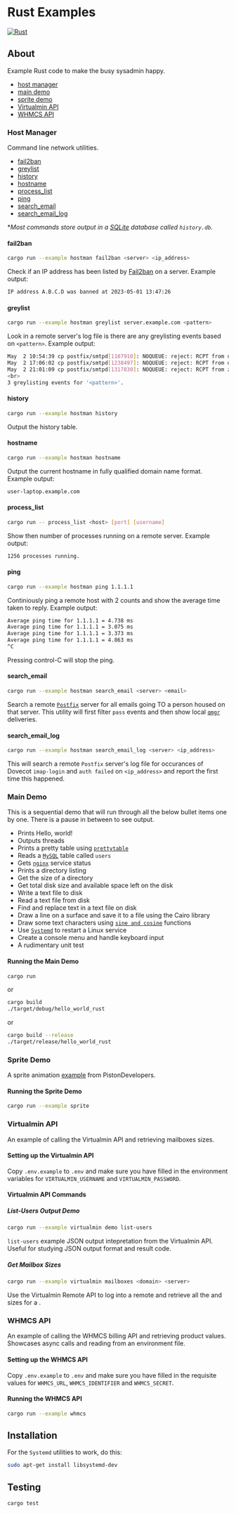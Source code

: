 # Rust Examples
[![Rust](https://github.com/eugenevdm/rust/actions/workflows/rust.yml/badge.svg)](https://github.com/eugenevdm/rust/actions/workflows/rust.yml)

## About

Example Rust code to make the busy sysadmin happy.

- [host manager](#host-manager)
- [main demo](#main-demo)
- [sprite demo](#sprite-demo)
- [Virtualmin API](#virtualmin-api)
- [WHMCS API](#whmcs-api)

### Host Manager

Command line network utilities.

- [fail2ban](#fail2ban)
- [greylist](#greylist)
- [history](#history)
- [hostname](#hostname)
- [process_list](#process_list)
- [ping](#ping)
- [search_email](#search_email)
- [search_email_log](#search_email_log)

**Most commands store output in a [SQLite](https://en.wikipedia.org/wiki/SQLite) database called `history.db`.*

#### fail2ban

```bash
cargo run --example hostman fail2ban <server> <ip_address>
```

Check if an IP address has been listed by [Fail2ban](https://en.wikipedia.org/wiki/Fail2ban) on a server. Example output:

```bash
IP address A.B.C.D was banned at 2023-05-01 13:47:26
```

#### greylist

```bash
cargo run --example hostman greylist server.example.com <pattern>
```

Look in a remote server's log file is there are any greylisting events based on `<pattern>`. Example output:

```bash
May  2 10:54:39 cp postfix/smtpd[1107910]: NOQUEUE: reject: RCPT from unknown[217.61.105.113]: 450 4.2.0 <user@example.com>: Recipient address rejected: Greylisted
May  2 17:06:02 cp postfix/smtpd[1238497]: NOQUEUE: reject: RCPT from qbmz.system-mail.elementor.com[223.165.112.109]: 450 4.2.0 <user@example.com>: Recipient address rejected: Greylisted
May  2 21:01:09 cp postfix/smtpd[1317830]: NOQUEUE: reject: RCPT from za-smtp-delivery-157.mimecast.co.za[41.74.201.157]: 450 4.2.0 <user@example.com>: Recipient address rejected: Greylisted<br>
<br>
3 greylisting events for '<pattern>'.
```

#### history

```bash
cargo run --example hostman history
```

Output the history table.

#### hostname

```bash
cargo run --example hostman hostname
```

Output the current hostname in fully qualified domain name format. Example output:

```bash
user-laptop.example.com
```

#### process_list

```bash
cargo run -- process_list <host> [port] [username]
```

Show then number of processes running on a remote server. Example output:

```bash
1256 processes running.
```

#### ping

```bash
cargo run --example hostman ping 1.1.1.1
```

Continiously ping a remote host with 2 counts and show the average time taken to reply. Example output:

```bash
Average ping time for 1.1.1.1 = 4.738 ms
Average ping time for 1.1.1.1 = 3.075 ms
Average ping time for 1.1.1.1 = 3.373 ms
Average ping time for 1.1.1.1 = 4.863 ms
^C
```

Pressing control-C will stop the ping.

#### search_email

```bash
cargo run --example hostman search_email <server> <email>
```

Search a remote [`Postfix`](https://en.wikipedia.org/wiki/Postfix_(software)) server for all emails going TO a person housed on that server. This utility will first filter `pass` events and then show local [`qmgr`](https://www.postfix.org/qmgr.8.html) deliveries.

#### search_email_log

```bash
cargo run --example hostman search_email_log <server> <ip_address>
```

This will search a remote `Postfix` server's log file for occurances of Dovecot `imap-login` and `auth failed` on `<ip_address>` and report the first time this happened.

### Main Demo

This is a sequential demo that will run through all the below bullet items one by one. There is a pause in between to see output.

- Prints Hello, world!
- Outputs threads
- Prints a pretty table using [`prettytable`](https://github.com/phsym/prettytable-rs)
- Reads a [`MySQL`](https://en.wikipedia.org/wiki/MySQL) table called `users`
- Gets [`nginx`](https://en.wikipedia.org/wiki/Nginx) service status
- Prints a directory listing
- Get the size of a directory
- Get total disk size and available space left on the disk
- Write a text file to disk
- Read a text file from disk
- Find and replace text in a text file on disk
- Draw a line on a surface and save it to a file using the Cairo library
- Draw some text characters using [`sine and cosine`](https://en.wikipedia.org/wiki/Sine_and_cosine) functions
- Use [`Systemd`](https://https://en.wikipedia.org/wiki/Systemd) to restart a Linux service
- Create a console menu and handle keyboard input
- A rudimentary unit test

#### Running the Main Demo

```bash
cargo run
```

or

```bash
cargo build
./target/debug/hello_world_rust
```

or

```bash
cargo build --release
./target/release/hello_world_rust
```

### Sprite Demo

A sprite animation [example](https://github.com/PistonDevelopers/piston-examples) from PistonDevelopers.

#### Running the Sprite Demo

```bash
cargo run --example sprite
```

### Virtualmin API

An example of calling the Virtualmin API and retrieving mailboxes sizes.

#### Setting up the Virtualmin API

Copy `.env.example` to `.env` and make sure you have filled in the environment variables for `VIRTUALMIN_USERNAME` and `VIRTUALMIN_PASSWORD`.

#### Virtualmin API Commands

##### List-Users Output Demo

```bash
cargo run --example virtualmin demo list-users
```

`list-users` example JSON output intepretation from the Virtualmin API. Useful for studying JSON output format and result code.

##### Get Mailbox Sizes

```bash
cargo run --example virtualmin mailboxes <domain> <server>
```

Use the Virtualmin Remote API to log into a remote <server> and retrieve all the <mailboxes> and sizes for a <domain>.

### WHMCS API

An example of calling the WHMCS billing API and retrieving product values. Showcases async calls and reading from an environment file.

#### Setting up the WHMCS API

Copy `.env.example` to `.env` and make sure you have filled in the requisite values for `WHMCS_URL`, `WHMCS_IDENTIFIER` and `WHMCS_SECRET`.

#### Running the WHMCS API

```bash
cargo run --example whmcs
```

## Installation

For the `Systemd` utilities to work, do this:

```bash
sudo apt-get install libsystemd-dev
```
## Testing

```bash
cargo test
```
